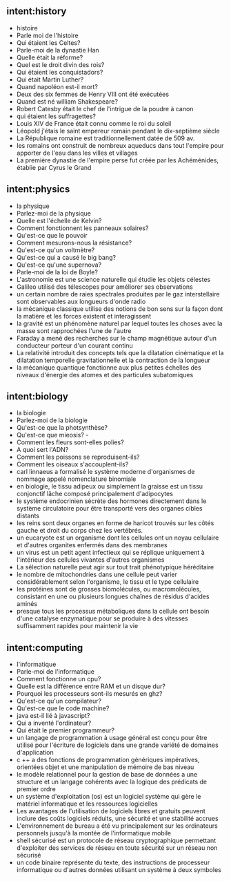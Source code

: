 ## intent:history
- histoire
- Parle moi de l'histoire
- Qui étaient les Celtes?
- Parle-moi de la dynastie Han
- Quelle était la réforme?
- Quel est le droit divin des rois?
- Qui étaient les conquistadors?
- Qui était Martin Luther?
- Quand napoléon est-il mort? <!-- end of old -->
- Deux des six femmes de Henry VIII ont été exécutées
- Quand est né william Shakespeare?
- Robert Catesby était le chef de l'intrigue de la poudre à canon
- qui étaient les suffragettes?
- Louis XIV de France était connu comme le roi du soleil
- Léopold j'étais le saint empereur romain pendant le dix-septième siècle
- La République romaine est traditionnellement datée de 509 av.
- les romains ont construit de nombreux aqueducs dans tout l'empire pour apporter de l'eau dans les villes et villages
- La première dynastie de l'empire perse fut créée par les Achéménides, établie par Cyrus le Grand

## intent:physics
- la physique
- Parlez-moi de la physique
- Quelle est l'échelle de Kelvin?
- Comment fonctionnent les panneaux solaires?
- Qu'est-ce que le pouvoir
- Comment mesurons-nous la résistance?
- Qu'est-ce qu'un voltmètre?
- Qu'est-ce qui a causé le big bang?
- Qu'est-ce qu'une supernova?
- Parle-moi de la loi de Boyle? <!-- end of old -->
- L'astronomie est une science naturelle qui étudie les objets célestes
- Galileo utilisé des télescopes pour améliorer ses observations
- un certain nombre de raies spectrales produites par le gaz interstellaire sont observables aux longueurs d'onde radio
- la mécanique classique utilise des notions de bon sens sur la façon dont la matière et les forces existent et interagissent
- la gravité est un phénomène naturel par lequel toutes les choses avec la masse sont rapprochées l'une de l'autre
- Faraday a mené des recherches sur le champ magnétique autour d'un conducteur porteur d'un courant continu
- La relativité introduit des concepts tels que la dilatation cinématique et la dilatation temporelle gravitationnelle et la contraction de la longueur
- la mécanique quantique fonctionne aux plus petites échelles des niveaux d'énergie des atomes et des particules subatomiques

## intent:biology
- la biologie
- Parlez-moi de la biologie
- Qu'est-ce que la photsynthèse?
- Qu'est-ce que mieosis? -
- Comment les fleurs sont-elles polies?
- A quoi sert l'ADN?
- Comment les poissons se reproduisent-ils?
- Comment les oiseaux s'accouplent-ils? <!-- end of old -->
- carl linnaeus a formalisé le système moderne d'organismes de nommage appelé nomenclature binomiale
- en biologie, le tissu adipeux ou simplement la graisse est un tissu conjonctif lâche composé principalement d'adipocytes
- le système endocrinien sécrète des hormones directement dans le système circulatoire pour être transporté vers des organes cibles distants
- les reins sont deux organes en forme de haricot trouvés sur les côtés gauche et droit du corps chez les vertébrés.
- un eucaryote est un organisme dont les cellules ont un noyau cellulaire et d'autres organites enfermés dans des membranes
- un virus est un petit agent infectieux qui se réplique uniquement à l'intérieur des cellules vivantes d'autres organismes
- La sélection naturelle peut agir sur tout trait phénotypique héréditaire
- le nombre de mitochondries dans une cellule peut varier considérablement selon l'organisme, le tissu et le type cellulaire
- les protéines sont de grosses biomolécules, ou macromolécules, consistant en une ou plusieurs longues chaînes de résidus d'acides aminés
- presque tous les processus métaboliques dans la cellule ont besoin d'une catalyse enzymatique pour se produire à des vitesses suffisamment rapides pour maintenir la vie

## intent:computing
- l'informatique
- Parle-moi de l'informatique
- Comment fonctionne un cpu?
- Quelle est la différence entre RAM et un disque dur?
- Pourquoi les processeurs sont-ils mesurés en ghz?
- Qu'est-ce qu'un compilateur?
- Qu'est-ce que le code machine?
- java est-il lié à javascript?
- Qui a inventé l'ordinateur?
- Qui était le premier programmeur? <!-- end of old -->
- un langage de programmation à usage général est conçu pour être utilisé pour l'écriture de logiciels dans une grande variété de domaines d'application
- c ++ a des fonctions de programmation génériques impératives, orientées objet et une manipulation de mémoire de bas niveau
- le modèle relationnel pour la gestion de base de données a une structure et un langage cohérents avec la logique des prédicats de premier ordre
- un système d'exploitation (os) est un logiciel système qui gère le matériel informatique et les ressources logicielles
- Les avantages de l'utilisation de logiciels libres et gratuits peuvent inclure des coûts logiciels réduits, une sécurité et une stabilité accrues
- L'environnement de bureau a été vu principalement sur les ordinateurs personnels jusqu'à la montée de l'informatique mobile
- shell sécurisé est un protocole de réseau cryptographique permettant d'exploiter des services de réseau en toute sécurité sur un réseau non sécurisé
- un code binaire représente du texte, des instructions de processeur informatique ou d'autres données utilisant un système à deux symboles
